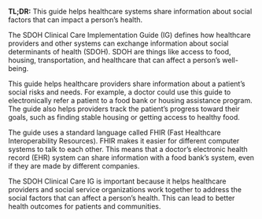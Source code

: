 **TL;DR:** This guide helps healthcare systems share information about social factors that can impact a person’s health.

The SDOH Clinical Care Implementation Guide (IG) defines how healthcare providers and other systems can exchange information about social determinants of health (SDOH). SDOH are things like access to food, housing, transportation, and healthcare that can affect a person’s well-being.

This guide helps healthcare providers share information about a patient’s social risks and needs. For example, a doctor could use this guide to electronically refer a patient to a food bank or housing assistance program. The guide also helps providers track the patient’s progress toward their goals, such as finding stable housing or getting access to healthy food.

The guide uses a standard language called FHIR (Fast Healthcare Interoperability Resources). FHIR makes it easier for different computer systems to talk to each other. This means that a doctor’s electronic health record (EHR) system can share information with a food bank’s system, even if they are made by different companies.

The SDOH Clinical Care IG is important because it helps healthcare providers and social service organizations work together to address the social factors that can affect a person’s health. This can lead to better health outcomes for patients and communities. 
